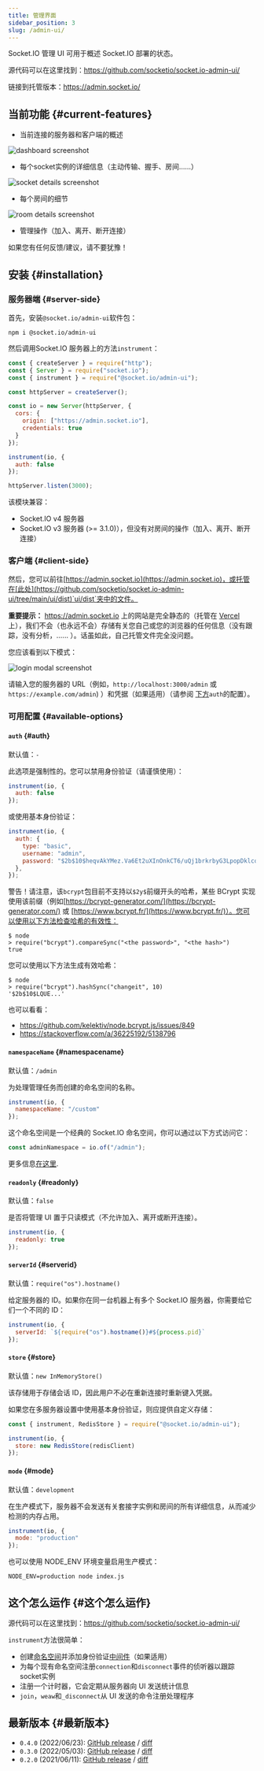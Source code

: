 ```yaml
---
title: 管理界面
sidebar_position: 3
slug: /admin-ui/
---
```


Socket.IO 管理 UI 可用于概述 Socket.IO 部署的状态。

源代码可以在这里找到：https://github.com/socketio/socket.io-admin-ui/

链接到托管版本：https://admin.socket.io/

## 当前功能 {#current-features}

- 当前连接的服务器和客户端的概述

![dashboard screenshot](/images/admin-ui-dashboard.webp)

- 每个socket实例的详细信息（主动传输、握手、房间……）

![socket details screenshot](/images/admin-ui-socket-details.png)

- 每个房间的细节

![room details screenshot](/images/admin-ui-room-details.png)

- 管理操作（加入、离开、断开连接）

如果您有任何反馈/建议，请不要犹豫！

## 安装 {#installation}

### 服务器端 {#server-side}

首先，安装`@socket.io/admin-ui`软件包：

```
npm i @socket.io/admin-ui
```

然后调用Socket.IO 服务器上的方法`instrument`：

```js
const { createServer } = require("http");
const { Server } = require("socket.io");
const { instrument } = require("@socket.io/admin-ui");

const httpServer = createServer();

const io = new Server(httpServer, {
  cors: {
    origin: ["https://admin.socket.io"],
    credentials: true
  }
});

instrument(io, {
  auth: false
});

httpServer.listen(3000);
```

该模块兼容：

- Socket.IO v4 服务器
- Socket.IO v3 服务器 (>= 3.1.0)），但没有对房间的操作（加入、离开、断开连接）

### 客户端 {#client-side}

然后，您可以前往[https://admin.socket.io](https://admin.socket.io)，或托管在[此处](https://github.com/socketio/socket.io-admin-ui/tree/main/ui/dist)`ui/dist`夹中的文件。

**重要提示：** https://admin.socket.io 上的网站是完全静态的（托管在 [Vercel](https://vercel.com)上），我们不会（也永远不会）存储有关您自己或您的浏览器的任何信息（没有跟踪，没有分析，...... ）。话虽如此，自己托管文件完全没问题。

您应该看到以下模式：

![login modal screenshot](/images/admin-ui-login-modal.png)

请输入您的服务器的 URL（例如，`http://localhost:3000/admin` 或 `https://example.com/admin`) ）和凭据（如果适用）（请参阅 [下方](#auth)`auth`的配置）。

### 可用配置 {#available-options}

#### `auth` {#auth}

默认值：`-`

此选项是强制性的。您可以禁用身份验证（请谨慎使用）：

```js
instrument(io, {
  auth: false
});
```

或使用基本身份验证：

```js
instrument(io, {
  auth: {
    type: "basic",
    username: "admin",
    password: "$2b$10$heqvAkYMez.Va6Et2uXInOnkCT6/uQj1brkrbyG3LpopDklcq7ZOS" // "changeit" encrypted with bcrypt
  },
});
```

警告！请注意，该`bcrypt`包目前不支持以`$2y$`前缀开头的哈希，某些 BCrypt 实现使用该前缀（例如[https://bcrypt-generator.com/](https://bcrypt-generator.com/) 或 [https://www.bcrypt.fr/](https://www.bcrypt.fr/)）。您可以使用以下方法检查哈希的有效性：

```
$ node
> require("bcrypt").compareSync("<the password>", "<the hash>")
true
```

您可以使用以下方法生成有效哈希：

```
$ node
> require("bcrypt").hashSync("changeit", 10)
'$2b$10$LQUE...'
```

也可以看看：

- https://github.com/kelektiv/node.bcrypt.js/issues/849
- https://stackoverflow.com/a/36225192/5138796

#### `namespaceName` {#namespacename}

默认值：`/admin`

为处理管理任务而创建的命名空间的名称。

```js
instrument(io, {
  namespaceName: "/custom"
});
```

这个命名空间是一个经典的 Socket.IO 命名空间，你可以通过以下方式访问它：

```js
const adminNamespace = io.of("/admin");
```

更多信息[在这里](namespaces.md).

#### `readonly` {#readonly}

默认值：`false`

是否将管理 UI 置于只读模式（不允许加入、离开或断开连接）。

```js
instrument(io, {
  readonly: true
});
```

#### `serverId` {#serverid}

默认值：`require("os").hostname()`

给定服务器的 ID。如果你在同一台机器上有多个 Socket.IO 服务器，你需要给它们一个不同的 ID：

```js
instrument(io, {
  serverId: `${require("os").hostname()}#${process.pid}`
});
```

#### `store` {#store}

默认值：`new InMemoryStore()`

该存储用于存储会话 ID，因此用户不必在重新连接时重新键入凭据。

如果您在多服务器设置中使用基本身份验证，则应提供自定义存储：

```js
const { instrument, RedisStore } = require("@socket.io/admin-ui");

instrument(io, {
  store: new RedisStore(redisClient)
});
```

#### `mode` {#mode}

默认值：`development`

在生产模式下，服务器不会发送有关套接字实例和房间的所有详细信息，从而减少检测的内存占用。

```js
instrument(io, {
  mode: "production"
});
```

也可以使用 NODE_ENV 环境变量启用生产模式：

```
NODE_ENV=production node index.js
```

## 这个怎么运作 {#这个怎么运作}

源代码可以在这里找到：https://github.com/socketio/socket.io-admin-ui/

`instrument`方法很简单：

- 创建[命名空间](namespaces.md)并添加身份验证[中间件](../02-Server/middlewares.md)（如果适用）
- 为每个现有命名空间注册`connection`和`disconnect`事件的侦听器以跟踪socket实例
- 注册一个计时器，它会定期从服务器向 UI 发送统计信息
- `join`，`weaw`和`_disconnect`从 UI 发送的命令注册处理程序

## 最新版本 {#最新版本}

- `0.4.0` (2022/06/23): [GitHub release](https://github.com/socketio/socket.io-admin-ui/releases/tag/0.4.0) / [diff](https://github.com/socketio/socket.io-admin-ui/compare/0.3.0...0.4.0)
- `0.3.0` (2022/05/03): [GitHub release](https://github.com/socketio/socket.io-admin-ui/releases/tag/0.3.0) / [diff](https://github.com/socketio/socket.io-admin-ui/compare/0.2.0...0.3.0)
- `0.2.0` (2021/06/11): [GitHub release](https://github.com/socketio/socket.io-admin-ui/releases/tag/0.2.0) / [diff](https://github.com/socketio/socket.io-admin-ui/compare/0.1.2...0.2.0)

